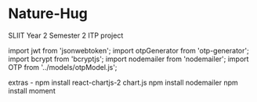 # Nature-Hug
SLIIT Year 2 Semester 2 ITP project


import jwt from 'jsonwebtoken';
import otpGenerator from 'otp-generator';
import bcrypt from 'bcryptjs';
import nodemailer from 'nodemailer';
import OTP from '../models/otpModel.js';



extras -
npm install react-chartjs-2 chart.js
npm install nodemailer
npm install moment


